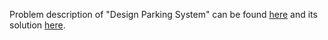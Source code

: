 Problem description of "Design Parking System" can be found [here](https://leetcode.com/problems/design-parking-system/description/) and its solution [here](https://github.com/aurimas13/Solutions-To-Problems/blob/main/LeetCode/Java%20Solutions/Design%20Parking%20System/design.java).
